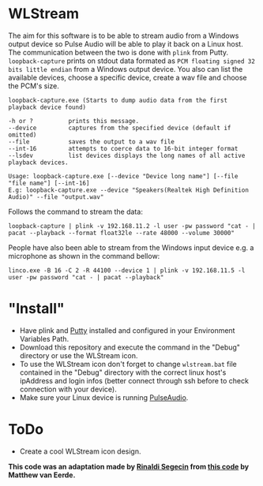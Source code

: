 # WLStream

The aim for this software is to be able to stream audio from a Windows output device so Pulse Audio will be able to play it back on a Linux host. The communication between the two is done with `plink` from Putty. `loopback-capture` prints on stdout data formated as `PCM floating signed 32 bits little endian` from a Windows output device. You also can list the available devices, choose a specific device, create a wav file and choose the PCM's size.

```
loopback-capture.exe (Starts to dump audio data from the first playback device found)

-h or ?          prints this message.
--device         captures from the specified device (default if omitted)
--file           saves the output to a wav file
--int-16         attempts to coerce data to 16-bit integer format
--lsdev          list devices displays the long names of all active playback devices.

Usage: loopback-capture.exe [--device "Device long name"] [--file "file name"] [--int-16]
E.g: loopback-capture.exe --device "Speakers(Realtek High Definition Audio)" --file "output.wav"
```

Follows the command to stream the data:

```
loopback-capture | plink -v 192.168.11.2 -l user -pw password "cat - | pacat --playback --format float32le --rate 48000 --volume 30000"
```

People have also been able to stream from the Windows input device e.g. a microphone as shown in the command bellow:

```
linco.exe -B 16 -C 2 -R 44100 --device 1 | plink -v 192.168.11.5 -l user -pw password "cat - | pacat --playback"
```
# "Install"
- Have plink and [Putty](https://www.chiark.greenend.org.uk/~sgtatham/putty/latest.html) installed and configured in your Environment Variables Path.
- Download this repository and execute the command in the "Debug" directory or use the WLStream icon.
- To use the WLStream icon don't forget to change `wlstream.bat` file contained in the "Debug" directory with the correct linux host's ipAddress and login infos (better connect through ssh before to check connection with your device).
- Make sure your Linux device is running [PulseAudio](https://www.freedesktop.org/wiki/Software/PulseAudio/).

# ToDo
- Create a cool WLStream icon design.

**This code was an adaptation made by [Rinaldi Segecin](https://github.com/rsegecin) from [this code](https://github.com/mvaneerde/blog/tree/develop/loopback-capture) by Matthew van Eerde.**
